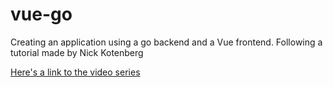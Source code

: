 # vue-go

Creating an application using a go backend and a Vue frontend. Following a tutorial made by Nick Kotenberg

[Here's a link to the video series](https://www.youtube.com/playlist?list=PLTxFJWe_410yjXmAE90-eUWs9xxIyWNU8)
